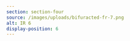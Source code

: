 ```yaml
---
section: section-four
source: /images/uploads/bifuracted-fr-7.png
alt: IR 6
display-position: 6
---
```

